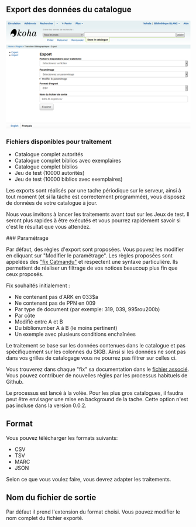 ## Export des données du catalogue

![Plugin - outil d'export](images/koha-plugin-tb-export.png)

### Fichiers disponibles pour traitement

* Catalogue complet autorités
* Catalogue complet biblios avec exemplaires
* Catalogue complet biblios
* Jeu de test (10000 autorités)
* Jeu de test (10000 biblios avec exemplaires)

Les exports sont réalisés par une tache périodique sur le serveur, ainsi à tout moment (et si la tâche est correctement programmée), vous disposez de données de votre catalogue à jour.

Nous vous invitons à lancer les traitements avant tout sur les Jeux de test. Il seront plus rapides à être exécutés et vous pourrez rapidement savoir si c'est le résultat que vous attendez.

### Paramétrage

Par défaut, des règles d'export sont proposées. Vous pouvez les modifier en cliquant sur "Modifier le paramétrage". Les règles proposées sont appelées des ["fix Catmandu"](http://librecat.org/Catmandu/#fixes-cheat-sheet) et respectent une syntaxe particulière. Ils permettent de réaliser un filtrage de vos notices beaucoup plus fin que ceux proposés.

Fix souhaités initialement :
* Ne contenant pas d'ARK en 033$a
* Ne contenant pas de PPN en 009
* Par type de document (par exemple: 319, 039, 995rou200b)
* Par côte
* Modifié entre A et B
* Du biblionumber A à B (le moins pertinent)
* Un exemple avec plusieurs conditions enchaînées

Le traitement se base sur les données contenues dans le catalogue et pas spécifiquement sur les colonnes du SIGB. Ainsi si les données ne sont pas dans vos grilles de catalogage vous ne pourrez pas filtrer sur celles ci.

Vous trouverez dans chaque "fix" sa documentation dans le [fichier associé](../Koha/Plugin/Com/BibLibre/TransitionBibliographique/fixes). Vous pouvez contribuer de nouvelles règles par les processus habituels de Github.

Le processus est lancé à la volée. Pour les plus gros catalogues, il faudra peut être envisager une mise en background de la tache. Cette option n'est pas incluse dans la version 0.0.2.

## Format

Vous pouvez télécharger les formats suivants:
* CSV
* TSV
* MARC
* JSON

Selon ce que vous voulez faire, vous devrez adapter les traitements.

##  Nom du fichier de sortie

Par défaut il prend l'extension du format choisi. Vous pouvez modifier le nom complet du fichier exporté.
